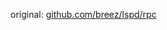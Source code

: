 original: [github.com/breez/lspd/rpc](https://github.com/breez/lspd/tree/ad0595f3f9dc417dd2371215ec9c52ea2c66a801/rpc)
